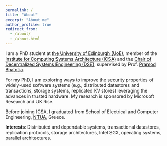 ```yaml
---
permalink: /
title: "About"
excerpt: "About me"
author_profile: true
redirect_from: 
  - /about/
  - /about.html
--- 
```


I am a PhD student at [<span style="color:black">the University of Edinburgh (UoE)</span>](https://www.ed.ac.uk/), member of the [<span style="color:black">Institute for Computing Systems Architecture (ICSA)</span>](http://web.inf.ed.ac.uk/icsa) and the [<span style="color:black">Chair of Decentralized Systems Engineering (DSE)</span>](https://dse.in.tum.de/team/), supervised by Prof. [<span style="color:black">Pramod Bhatotia</span>](http://homepages.inf.ed.ac.uk/pbhatoti/). 

For my PhD, I am exploring ways to improve the security properties of widely-used software systems (e.g., distributed datastores and transactions, storage systems, replicated KV stores) leveraging the advances in trusted hardware. My research is sponsored by Microsoft Research and UK Rise.

Before joining ICSA, I graduated from School of Electrical and Computer Engineering, [<span style="color:black">NTUA</span>](https://www.ntua.gr/en/), Greece.


**Interests**: Distributed and dependable systems, transactional datastores, replication protocols, storage architectures, Intel SGX, operating systems, parallel architectures.

